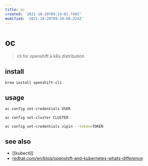 ```yaml
---
title: oc
created: '2021-10-20T09:24:01.749Z'
modified: '2021-10-20T09:30:08.224Z'
---
```


# oc

> cli for openshift a k8s distribution

## install

`brew install openshift-cli`


## usage

```sh
oc config set-credentials USER

oc config set-cluster CLUSTER

oc config set-credentials vipin --token=TOKEN
```

## see also

- [[kubectl]]
- [redhat.com/en/blog/openshift-and-kubernetes-whats-difference](https://www.redhat.com/en/blog/openshift-and-kubernetes-whats-difference)
